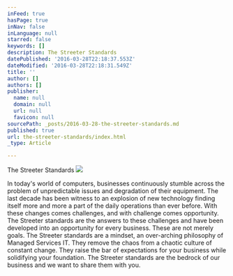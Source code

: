 ```yaml
---
inFeed: true
hasPage: true
inNav: false
inLanguage: null
starred: false
keywords: []
description: The Streeter Standards
datePublished: '2016-03-28T22:18:37.553Z'
dateModified: '2016-03-28T22:18:31.549Z'
title: ''
author: []
authors: []
publisher:
  name: null
  domain: null
  url: null
  favicon: null
sourcePath: _posts/2016-03-28-the-streeter-standards.md
published: true
url: the-streeter-standards/index.html
_type: Article

---
```

The Streeter Standards
![](https://the-grid-user-content.s3-us-west-2.amazonaws.com/99493f9a-6e66-4406-95b3-a5f52c25a525.jpg)

In today's world of computers, businesses continuously stumble across the problem of unpredictable issues and degradation of their equipment. The last decade has been witness to an explosion of new technology finding itself more and more a part of the daily operations than ever before. With these changes comes challenges, and with challenge comes opportunity. The Streeter standards are the answers to these challenges and have been developed into an opportunity for every business. These are not merely goals. The Streeter standards are a mindset, an over-arching philosophy of Managed Services IT. They remove the chaos from a chaotic culture of constant change. They raise the bar of expectations for your business while solidifying your foundation. The Streeter standards are the bedrock of our business and we want to share them with you.